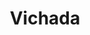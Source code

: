 ---
title: Vichada
menu:
  main:
    parent: departamentos
type: departamentos
layout: single
image: /images/regiones/departamentos/vichada.jpg
bgImage: /images/regiones/departamentos/banner-narino.png
especies_registradas: 10317
especies_continentales: 9990
especies_marinas: 284
observaciones_continentales: 626363
observaciones_marinos: 14242
---